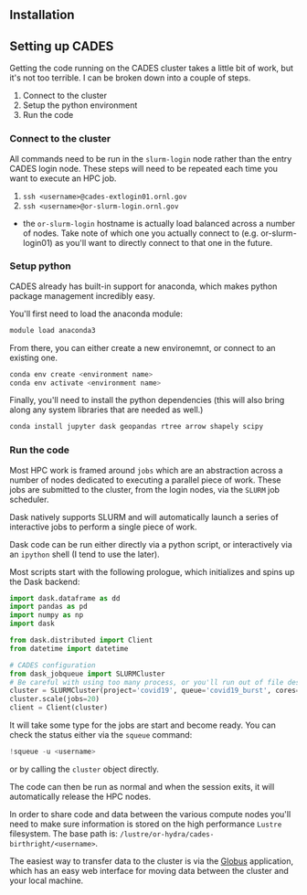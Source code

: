 ## Installation

## Setting up CADES

Getting the code running on the CADES cluster takes a little bit of work, but it's not too terrible.
I can be broken down into a couple of steps.

1. Connect to the cluster
1. Setup the python environment
1. Run the code

### Connect to the cluster

All commands need to be run in the `slurm-login` node rather than the entry CADES login node.
These steps will need to be repeated each time you want to execute an HPC job.

1. `ssh <username>@cades-extlogin01.ornl.gov`
1. `ssh <username>@or-slurm-login.ornl.gov`

 - the `or-slurm-login` hostname is actually load balanced across a number of nodes.
   Take note of which one you actually connect to (e.g. or-slurm-login01) as you'll want to directly connect to that one in the future.

### Setup python

CADES already has built-in support for anaconda, which makes python package management incredibly easy.

You'll first need to load the anaconda module:

```bash
module load anaconda3
```

From there, you can either create a new environemnt, or connect to an existing one.

```bash
conda env create <environment name>
conda env activate <environment name>
```

Finally, you'll need to install the python dependencies (this will also bring along any system libraries that are needed as well.)

```bash
conda install jupyter dask geopandas rtree arrow shapely scipy
```

### Run the code

Most HPC work is framed around `jobs` which are an abstraction across a number of nodes dedicated to executing a parallel piece of work.
These jobs are submitted to the cluster, from the login nodes, via the `SLURM` job scheduler.

Dask natively supports SLURM and will automatically launch a series of interactive jobs to perform a single piece of work.

Dask code can be run either directly via a python script, or interactively via an `ipython` shell (I tend to use the later).

Most scripts start with the following prologue, which initializes and spins up the Dask backend:

```python
import dask.dataframe as dd
import pandas as pd
import numpy as np
import dask

from dask.distributed import Client
from datetime import datetime

# CADES configuration
from dask_jobqueue import SLURMCluster
# Be careful with using too many process, or you'll run out of file descriptors
cluster = SLURMCluster(project='covid19', queue='covid19_burst', cores=12, memory='350 GB', processes=3, walltime="4:00:00", job_extra=["-N 1"], interface="ib0")
cluster.scale(jobs=20)
client = Client(cluster)
```

It will take some type for the jobs are start and become ready.
You can check the status either via the `squeue` command:

```python
!squeue -u <username>
```

or by calling the `cluster` object directly.

The code can then be run as normal and when the session exits, it will automatically release the HPC nodes.

In order to share code and data between the various compute nodes you'll need to make sure information is stored on the high performance `Lustre` filesystem.
The base path is: `/lustre/or-hydra/cades-birthright/<username>`.

The easiest way to transfer data to the cluster is via the [Globus](https://globus.org) application, which has an easy web interface for moving data between the cluster and your local machine.
